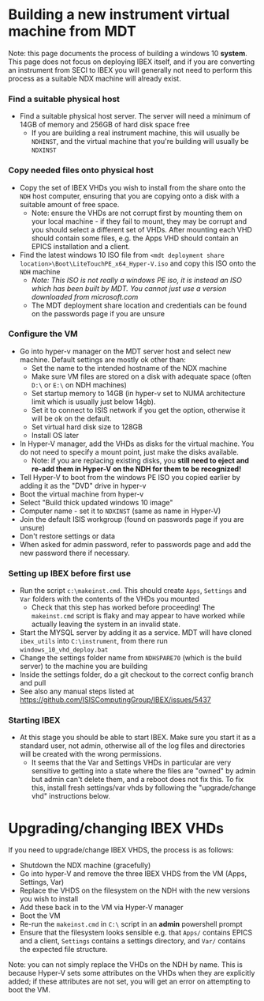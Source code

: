 # Building a new instrument virtual machine from MDT

Note: this page documents the process of building a windows 10 **system**. This page does not focus on deploying IBEX itself, and if you are converting an instrument from SECI to IBEX you will generally not need to perform this process as a suitable NDX machine will already exist.

### Find a suitable physical host

- Find a suitable physical host server. The server will need a minimum of 14GB of memory and 256GB of hard disk space free
  * If you are building a real instrument machine, this will usually be `NDHINST`, and the virtual machine that you're building will usually be `NDXINST`

### Copy needed files onto physical host

- Copy the set of IBEX VHDs you wish to install from the share onto the `NDH` host computer, ensuring that you are copying onto a disk with a suitable amount of free space.
  * Note: ensure the VHDs are not corrupt first by mounting them on your local machine - if they fail to mount, they may be corrupt and you should select a different set of VHDs. After mounting each VHD should contain some files, e.g. the Apps VHD should contain an EPICS installation and a client.
- Find the latest windows 10 ISO file from `<mdt deployment share location>\Boot\LiteTouchPE_x64_Hyper-V.iso` and copy this ISO onto the `NDH` machine
  * *Note: This ISO is not really a windows PE iso, it is instead an ISO which has been built by MDT. You cannot just use a version downloaded from microsoft.com*
  * The MDT deployment share location and credentials can be found on the passwords page if you are unsure

### Configure the VM

- Go into hyper-v manager on the MDT server host and select new machine. Default settings are mostly ok other than:
  * Set the name to the intended hostname of the NDX machine
  * Make sure VM files are stored on a disk with adequate space (often `D:\` or `E:\` on NDH machines)
  * Set startup memory to 14GB (in hyper-v set to NUMA architecture limit which is usually just below 14gb).
  * Set it to connect to ISIS network if you get the option, otherwise it will be ok on the default.
  * Set virtual hard disk size to 128GB
  * Install OS later
- In Hyper-V manager, add the VHDs as disks for the virtual machine. You do not need to specify a mount point, just make the disks available.
  * Note: if you are replacing existing disks, you **still need to eject and re-add them in Hyper-V on the NDH for them to be recognized!**
- Tell Hyper-V to boot from the windows PE ISO you copied earlier by adding it as the "DVD" drive in hyper-v
- Boot the virtual machine from hyper-v
- Select "Build thick updated windows 10 image"
- Computer name - set it to `NDXINST` (same as name in Hyper-V)
- Join the default ISIS workgroup (found on passwords page if you are unsure)
- Don't restore settings or data
- When asked for admin password, refer to passwords page and add the new password there if necessary.

### Setting up IBEX before first use

- Run the script `c:\makeinst.cmd`. This should create `Apps`, `Settings` and `Var` folders with the contents of the VHDs you mounted
  * Check that this step has worked before proceeding! The `makeinst.cmd` script is flaky and may appear to have worked while actually leaving the system in an invalid state.
- Start the MYSQL server by adding it as a service. MDT will have cloned `ibex_utils` into `C:\instrument`, from there run `windows_10_vhd_deploy.bat`
- Change the settings folder name from `NDHSPARE70` (which is the build server) to the machine you are building
- Inside the settings folder, do a git checkout to the correct config branch and pull
- See also any manual steps listed at https://github.com/ISISComputingGroup/IBEX/issues/5437

### Starting IBEX

- At this stage you should be able to start IBEX. Make sure you start it as a standard user, not admin, otherwise all of the log files and directories will be created with the wrong permissions.
  * It seems that the Var and Settings VHDs in particular are very sensitive to getting into a state where the files are "owned" by admin but admin can't delete them, and a reboot does not fix this. To fix this, install fresh settings/var vhds by following the "upgrade/change vhd" instructions below.

# Upgrading/changing IBEX VHDs

If you need to upgrade/change IBEX VHDS, the process is as follows:
- Shutdown the NDX machine (gracefully)
- Go into hyper-V and remove the three IBEX VHDS from the VM (Apps, Settings, Var)
- Replace the VHDS on the filesystem on the NDH with the new versions you wish to install
- Add these back in to the VM via Hyper-V manager
- Boot the VM
- Re-run the `makeinst.cmd` in `C:\` script in an **admin** powershell prompt
- Ensure that the filesystem looks sensible e.g. that `Apps/` contains EPICS and a client, `Settings` contains a settings directory, and `Var/` contains the expected file structure.

Note: you can not simply replace the VHDs on the NDH by name. This is because Hyper-V sets some attributes on the VHDs when they are explicitly added; if these attributes are not set, you will get an error on attempting to boot the VM.